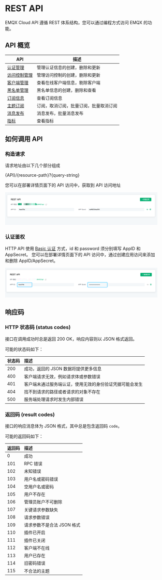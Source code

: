 # REST API

EMQX Cloud  API 遵循 REST 体系结构，您可以通过编程方式访问 EMQX 的功能。

## API 概览

| API                          | 描述                                   |
| ---------------------------- | -------------------------------------- |
| [认证管理](auth.md)          | 管理认证信息的创建，删除和更新         |
| [访问控制管理](acl.md)       | 管理访问控制的创建，删除和更新         |
| [客户端管理](clients.md)     | 查看在线客户端信息，剔除客户端         |
| [黑名单管理](banned.md)       | 黑名单信息的创建，删除和查看      |
| [订阅信息](subscriptions.md) | 查看订阅信息                           |
| [主题订阅](subscribe.md)     | 订阅，取消订阅，批量订阅，批量取消订阅 |
| [消息发布](publish.md)       | 消息发布，批量消息发布                 |
| [指标](metrics.md)           | 查看指标                               |

## 如何调用 API

### 构造请求

请求地址由以下几个部分组成

{API}/{resource-path}?{query-string}

您可以在部署详情页面下的 API 访问中，获取到 API 访问地址

![api—access](./_assets/api_access.png)

### 认证鉴权

HTTP API 使用 [Basic 认证](https://zh.m.wikipedia.org/zh-hans/HTTP%E5%9F%BA%E6%9C%AC%E8%AE%A4%E8%AF%81) 方式，id 和 password 须分别填写 AppID 和 AppSecret。 您可以在部署详情页面下的 API 访问中，通过创建应用访问来添加和删除 AppID/AppSecret。

![api-app](./_assets/api_secret.png)

## 响应码

### HTTP 状态码 (status codes)

接口在调用成功时总是返回 200 OK，响应内容则以 JSON 格式返回。

可能的状态码如下：

| 状态码 | 描述                                                     |
| :----- | :------------------------------------------------------- |
| 200    | 成功，返回的 JSON 数据将提供更多信息                     |
| 400    | 客户端请求无效，例如请求体或参数错误                     |
| 401    | 客户端未通过服务端认证，使用无效的身份验证凭据可能会发生 |
| 404    | 找不到请求的路径或者请求的对象不存在                     |
| 500    | 服务端处理请求时发生内部错误                             |

### 返回码 (result codes)

接口的响应消息体为 JSON 格式，其中总是包含返回码 `code`。

可能的返回码如下：

| 返回码 | 描述                       |
| :----- | :------------------------- |
| 0      | 成功                       |
| 101    | RPC 错误                   |
| 102    | 未知错误                   |
| 103    | 用户名或密码错误           |
| 104    | 空用户名或密码             |
| 105    | 用户不存在                 |
| 106    | 管理员账户不可删除         |
| 107    | 关键请求参数缺失           |
| 108    | 请求参数错误               |
| 109    | 请求参数不是合法 JSON 格式 |
| 110    | 插件已开启                 |
| 111    | 插件已关闭                 |
| 112    | 客户端不在线               |
| 113    | 用户已存在                 |
| 114    | 旧密码错误                 |
| 115    | 不合法的主题               |
